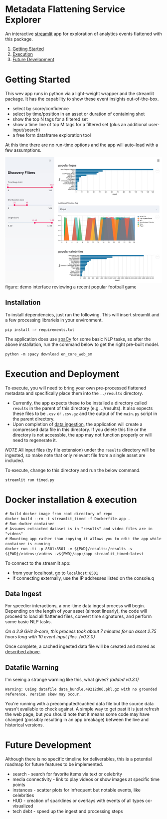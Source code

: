 # Metadata Flattening Service Explorer

An interactive [streamlit](https://www.streamlit.io/) app for exploration of 
analytics events flattened with this package.

1. [Getting Started](#getting-started)
2. [Execution](#execution-and-deployment)
3. [Future Development](#future-development)

# Getting Started

This wev app runs in python via a light-weight wrapper and the streamlit 
package. It has the capability to show these event insights out-of-the-box.

* select by score/confidence
* select by time/position in an asset or duration of containing shot
* show the top N tags for a filtered set
* show a time line of top M tags for a filtered set (plus an additional user-input/search)
* a free form dataframe exploration tool

At this time there are no run-time options and the app will auto-load
with a few assumptions.

![Explorer Demo Image](explorer-teaser.jpg)
figure: demo interface reviewing a recent popular football game


## Installation

To install dependencies, just run the following.  This will insert streamlit
and a few processing librarieis in your environment.

```shell
pip install -r requirements.txt
```

The application does use [spaCy](https://spacy.io/) for some basic NLP tasks, 
so after the above installation, run the command below to get the right pre-built
model.

```shell
python -m spacy download en_core_web_sm
```

# Execution and Deployment

To execute, you will need to bring your own pre-processed flattened metadata and
specifically place them into the `../results` directory.

* Currently, the app expects these to be installed a directory called `results` 
  in the parent of this directory (e.g. ../results).  It also expects these files
  to be `.csv` or `.csv.gz` and the output of the `main.py` script in the 
  parent directory.  
* Upon completion of [data ingestion](#Data-Ingest), the application will
  create a compressed data file in this directory.  If you delete this file or the directory
  is not accessble, the app may not function properly or will need to regenerate it.

*NOTE* All input files (by file extension) under the `results` directory will be 
ingested, so make note that only relevant file from a single asset are included.

To execute, change to this directory and run the below command.

```shell
streamlit run timed.py
```

# Docker installation & execution
```
# Build docker image from root directory of repo
docker build --rm -t streamlit_timed -f Dockerfile.app .
# Run docker container
# Assumes extracted dataset is in "results" and video files are in "videos"
# Mounting app rather than copying it allows you to edit the app while container is running
docker run -ti -p 8501:8501 -v ${PWD}/results:/results -v ${PWD}/videos:/videos -v${PWD}/app:/app streamlit_timed:latest
```
To connect to the streamlit app:
* from your localhost, go to `localhost:8501` 
* if connecting externally, use the IP addresses listed on the console.q

## Data Ingest

For speedier interactions, a one-time data ingest process will begin.  Depending
on the length of your asset (almost linearly), the code will proceed to
load all flattened files, convert time signatures, and perform some basic NLP
tasks.  

*On a 2.9 GHz 8-core, this process took about 7 minutes for an asset 2.75 hours long with 10 event input files. (v0.3.0)* 

Once complete, a cached ingested data file will be created and stored
as [described above](#Execution-and-Deployment).

## Datafile Warning

I'm seeing a strange warning like this, what gives? *(added v0.3.1)*

```shell
Warning: Using datafile data_bundle.49212d06.pkl.gz with no grounded reference. Version skew may occur.
```

You're running with a precomputed/cached data file but the source data wasn't available to check against.
A simple way to get past it is just refresh the web page, but you should note that it means some
code may have changed (possibly resulting in an app breakage) between the live and historical versions.

# Future Development

Although there is no specific timeline for deliverables, this is a potential
roadmap for future features to be implemented.

* search - search for favorite items via text or celebrity
* media connectivity - link to play videos or show images at specific time points
* instances - scatter plots for infrequent but notable events, like celebrities
* HUD - creation of sparklines or overlays with events of all types co-visualized
* tech debt - speed up the ingest and processing steps
